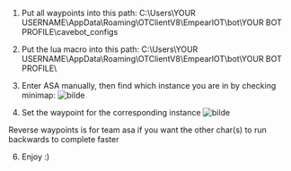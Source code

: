 1. Put all waypoints into this path:
C:\Users\YOUR USERNAME\AppData\Roaming\OTClientV8\EmpearlOT\bot\YOUR BOT PROFILE\cavebot_configs

2. Put the lua macro into this path:
C:\Users\YOUR USERNAME\AppData\Roaming\OTClientV8\EmpearlOT\bot\YOUR BOT PROFILE\

3. Enter ASA manually, then find which instance you are in by checking minimap:
![bilde](https://github.com/Kruttlapp/EmpearlScripts/assets/59822214/6b3a65c8-039f-4b2d-8d04-861882430f82)

4. Set the waypoint for the corresponding instance
  ![bilde](https://github.com/Kruttlapp/EmpearlScripts/assets/59822214/5922963f-cf52-49bf-a304-13c9f0e77be3)

Reverse waypoints is for team asa if you want the other char(s) to run backwards to complete faster


6. Enjoy :)
